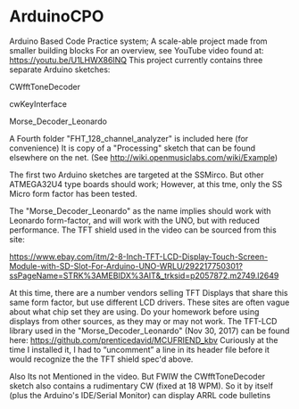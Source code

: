 # ArduinoCPO
Arduino Based Code Practice system; A scale-able project made from smaller building blocks
For an overview, see YouTube video found at: https://youtu.be/U1LHWX86INQ
This project currently contains three separate Arduino sketches:

CWfftToneDecoder

cwKeyInterface

Morse_Decoder_Leonardo

A Fourth folder "FHT_128_channel_analyzer" is included here (for convenience)
It is copy of a "Processing" sketch that can be found elsewhere on the net.
(See http://wiki.openmusiclabs.com/wiki/Example)

The first two Arduino sketches are targeted at the SSMirco. 
But other ATMEGA32U4 type boards should work; However, at this tme, only the SS Micro form factor
has been tested. 

The "Morse_Decoder_Leonardo" as the name implies should work with Leonardo form-factor,
and will work with the UNO, but with reduced performance.
The TFT shield used in the video can be sourced from this site:

https://www.ebay.com/itm/2-8-Inch-TFT-LCD-Display-Touch-Screen-Module-with-SD-Slot-For-Arduino-UNO-WRLU/292217750301?ssPageName=STRK%3AMEBIDX%3AIT&_trksid=p2057872.m2749.l2649

At this time, there are a number vendors selling TFT Displays that share this same form factor, but use different
LCD drivers. These sites are often vague about what chip set they are using. Do your homework before using displays from other sources, as they may or may not work.
The TFT-LCD library used in the "Morse_Decoder_Leonardo" (Nov 30, 2017) can be found here:
https://github.com/prenticedavid/MCUFRIEND_kbv
Curiously at the time I installed it, I had to “uncomment” a line in its header file before it would recognize the the TFT shield spec'd above.

Also Its not Mentioned in the video. But FWIW the CWfftToneDecoder sketch also contains a rudimentary CW (fixed at 18 WPM). So it by itself (plus the Arduino's IDE/Serial Monitor) can display ARRL code bulletins 

 

 
